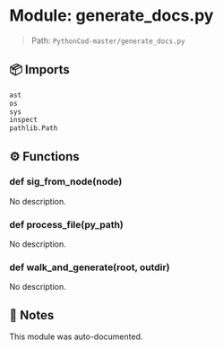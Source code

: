 # Module: generate_docs.py

> Path: `PythonCod-master/generate_docs.py`

## 📦 Imports
```python
ast
os
sys
inspect
pathlib.Path
```

## ⚙️ Functions

### def sig_from_node(node)
No description.

### def process_file(py_path)
No description.

### def walk_and_generate(root, outdir)
No description.

## 📝 Notes
This module was auto-documented.
